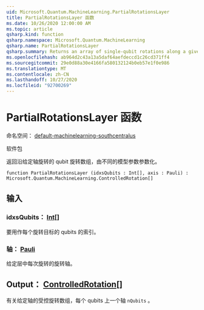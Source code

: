 ```yaml
---
uid: Microsoft.Quantum.MachineLearning.PartialRotationsLayer
title: PartialRotationsLayer 函数
ms.date: 10/26/2020 12:00:00 AM
ms.topic: article
qsharp.kind: function
qsharp.namespace: Microsoft.Quantum.MachineLearning
qsharp.name: PartialRotationsLayer
qsharp.summary: Returns an array of single-qubit rotations along a given axis, parameterized by distinct model parameters.
ms.openlocfilehash: ab964d2c43a13a5daf64aefdeccd1c26cd371ff4
ms.sourcegitcommit: 29e0d88a30e4166fa580132124b0eb57e1f0e986
ms.translationtype: MT
ms.contentlocale: zh-CN
ms.lasthandoff: 10/27/2020
ms.locfileid: "92700269"
---
```

# <a name="partialrotationslayer-function"></a>PartialRotationsLayer 函数

命名空间： [default-machinelearning-southcentralus](xref:Microsoft.Quantum.MachineLearning)

软件包 [](https://nuget.org/packages/)


返回沿给定轴旋转的 qubit 旋转数组，由不同的模型参数参数化。

```qsharp
function PartialRotationsLayer (idxsQubits : Int[], axis : Pauli) : Microsoft.Quantum.MachineLearning.ControlledRotation[]
```


## <a name="input"></a>输入

### <a name="idxsqubits--int"></a>idxsQubits： [Int](xref:microsoft.quantum.lang-ref.int)[]

要用作每个旋转目标的 qubits 的索引。


### <a name="axis--pauli"></a>轴： [Pauli](xref:microsoft.quantum.lang-ref.pauli)

给定层中每次旋转的旋转轴。



## <a name="output--controlledrotation"></a>Output： [ControlledRotation](xref:Microsoft.Quantum.MachineLearning.ControlledRotation)[]

有关给定轴的受控旋转数组，每个 qubits 上一个轴 `nQubits` 。